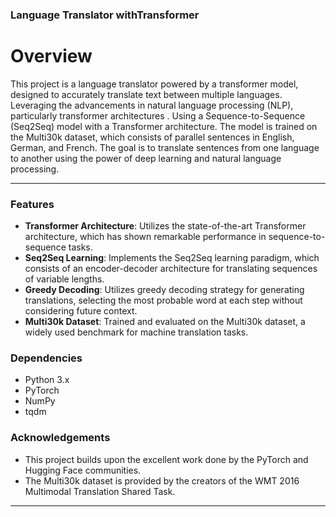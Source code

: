 ### Language Translator withTransformer
# Overview
This project is a language translator powered by a transformer model, designed to accurately translate text between multiple languages. Leveraging the advancements in natural language processing (NLP), particularly transformer architectures . Using a Sequence-to-Sequence (Seq2Seq) model with a Transformer architecture. The model is trained on the Multi30k dataset, which consists of parallel sentences in English, German, and French. The goal is to translate sentences from one language to another using the power of deep learning and natural language processing.

---

### Features
- **Transformer Architecture**: Utilizes the state-of-the-art Transformer architecture, which has shown remarkable performance in sequence-to-sequence tasks.
- **Seq2Seq Learning**: Implements the Seq2Seq learning paradigm, which consists of an encoder-decoder architecture for translating sequences of variable lengths.
- **Greedy Decoding**: Utilizes greedy decoding strategy for generating translations, selecting the most probable word at each step without considering future context. 
- **Multi30k Dataset**: Trained and evaluated on the Multi30k dataset, a widely used benchmark for machine translation tasks.

### Dependencies
- Python 3.x
- PyTorch
- NumPy
- tqdm


### Acknowledgements
- This project builds upon the excellent work done by the PyTorch and Hugging Face communities.
- The Multi30k dataset is provided by the creators of the WMT 2016 Multimodal Translation Shared Task.


---
